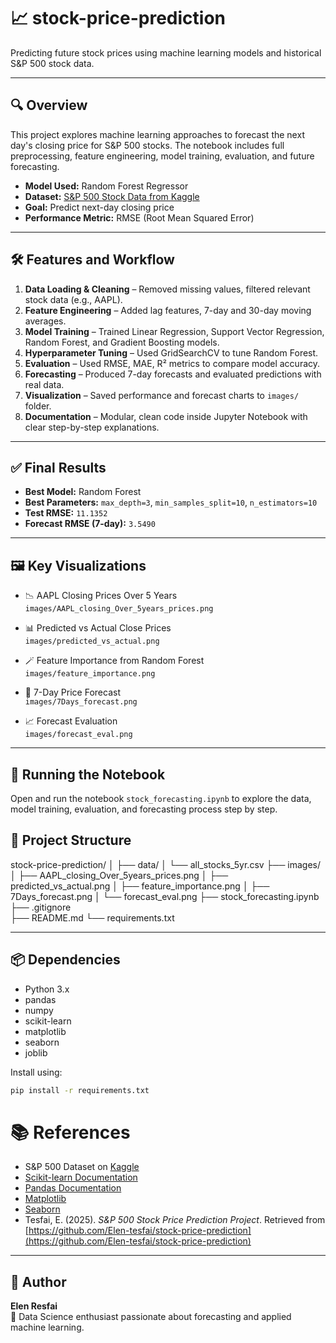 # 📈 stock-price-prediction

Predicting future stock prices using machine learning models and historical S&P 500 stock data.

---

## 🔍 Overview

This project explores machine learning approaches to forecast the next day's closing price for S&P 500 stocks. The notebook includes full preprocessing, feature engineering, model training, evaluation, and future forecasting.

- **Model Used:** Random Forest Regressor  
- **Dataset:** [S&P 500 Stock Data from Kaggle](https://www.kaggle.com/datasets/camnugent/sandp500)  
- **Goal:** Predict next-day closing price  
- **Performance Metric:** RMSE (Root Mean Squared Error)

---

## 🛠 Features and Workflow

1. **Data Loading & Cleaning** – Removed missing values, filtered relevant stock data (e.g., AAPL).
2. **Feature Engineering** – Added lag features, 7-day and 30-day moving averages.
3. **Model Training** – Trained Linear Regression, Support Vector Regression, Random Forest, and Gradient Boosting models.
4. **Hyperparameter Tuning** – Used GridSearchCV to tune Random Forest.
5. **Evaluation** – Used RMSE, MAE, R² metrics to compare model accuracy.
6. **Forecasting** – Produced 7-day forecasts and evaluated predictions with real data.
7. **Visualization** – Saved performance and forecast charts to `images/` folder.
8. **Documentation** – Modular, clean code inside Jupyter Notebook with clear step-by-step explanations.

---

## ✅ Final Results

- **Best Model:** Random Forest  
- **Best Parameters:** `max_depth=3`, `min_samples_split=10`, `n_estimators=10`  
- **Test RMSE:** `11.1352`  
- **Forecast RMSE (7-day):** `3.5490`

---

## 🖼 Key Visualizations

- 📉 AAPL Closing Prices Over 5 Years  
  `images/AAPL_closing_Over_5years_prices.png`

- 📊 Predicted vs Actual Close Prices  
  `images/predicted_vs_actual.png`

- 🪄 Feature Importance from Random Forest  
  `images/feature_importance.png`

- 🔮 7-Day Price Forecast  
  `images/7Days_forecast.png`

- 📈 Forecast Evaluation  
  `images/forecast_eval.png`

---
## 📓 Running the Notebook

Open and run the notebook `stock_forecasting.ipynb` to explore the data, model training, evaluation, and forecasting process step by step.

## 📁 Project Structure

stock-price-prediction/
│
├── data/
│   └── all_stocks_5yr.csv
├── images/
│   ├── AAPL_closing_Over_5years_prices.png
│   ├── predicted_vs_actual.png
│   ├── feature_importance.png
│   ├── 7Days_forecast.png
│   └── forecast_eval.png
├── stock_forecasting.ipynb
├── .gitignore   
├── README.md
└── requirements.txt

---

## 📦 Dependencies

- Python 3.x
- pandas
- numpy
- scikit-learn
- matplotlib
- seaborn
- joblib

Install using:

```bash
pip install -r requirements.txt
```
# 📚 References

- S&P 500 Dataset on [Kaggle](https://www.kaggle.com/datasets/camnugent/sandp500)
- [Scikit-learn Documentation](https://scikit-learn.org/stable/)
- [Pandas Documentation](https://pandas.pydata.org/docs/)
- [Matplotlib](https://matplotlib.org/)
- [Seaborn](https://seaborn.pydata.org/)
- Tesfai, E. (2025). *S&P 500 Stock Price Prediction Project*. Retrieved from [https://github.com/Elen-tesfai/stock-price-prediction](https://github.com/Elen-tesfai/stock-price-prediction)

---

## 🧠 Author

**Elen Resfai**  
📍 Data Science enthusiast passionate about forecasting and applied machine learning.